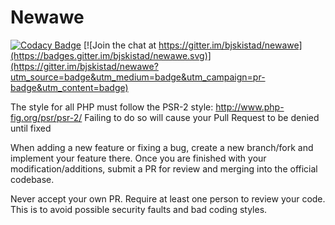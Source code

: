 # Newawe
[![Codacy Badge](https://api.codacy.com/project/badge/grade/f3201d5877ae4cf2b6e4cecd68f46c52)](https://www.codacy.com/app/robin_3/newawe) [![Join the chat at https://gitter.im/bjskistad/newawe](https://badges.gitter.im/bjskistad/newawe.svg)](https://gitter.im/bjskistad/newawe?utm_source=badge&utm_medium=badge&utm_campaign=pr-badge&utm_content=badge)

The style for all PHP must follow the PSR-2 style: http://www.php-fig.org/psr/psr-2/
Failing to do so will cause your Pull Request to be denied until fixed

When adding a new feature or fixing a bug, create a new branch/fork and implement your feature there. Once you are finished with your modification/additions, submit a PR for review and merging into the official codebase.

Never accept your own PR. Require at least one person to review your code. This is to avoid possible security faults and bad coding styles.
